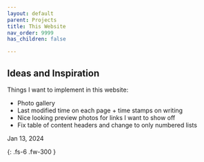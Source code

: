 ```yaml
---
layout: default
parent: Projects
title: This Website
nav_order: 9999
has_children: false

---
```


## [](#header-2)Ideas and Inspiration
Things I want to implement in this website:
- Photo gallery
- Last modified time on each page + time stamps on writing
- Nice looking preview photos for links I want to show off
- Fix table of content headers and change to only numbered lists

Jan 13, 2024

{: .fs-6 .fw-300 }
